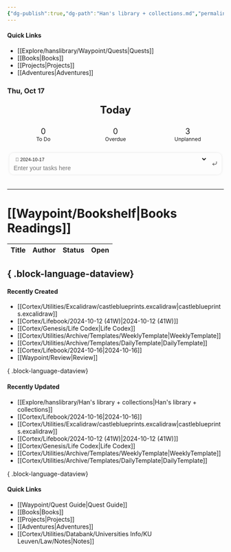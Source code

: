 ```yaml
---
{"dg-publish":true,"dg-path":"Han's library + collections.md","permalink":"/han-s-library-collections/","tags":["gardenEntry"]}
---
```




#### Quick Links 
- [[Explore/hanslibrary/Waypoint/Quests\|Quests]]
- [[Books\|Books]]
- [[Projects\|Projects]]
- [[Adventures\|Adventures]]



<style scope=" ">.taskido {
	cursor: default;
	user-select: none;
}
.taskido a {
	text-decoration: none !important;
	color: inherit !important;
}
.taskido span {
	display: contents;
}
.taskido .task .innerLink,
.taskido .task .outerLink {
	color: var(--interactive-accent);
	text-decoration: underline !important;
}
.taskido .year {
	font-size: 30px;
	font-weight: bold;
	margin: 20px 0;
	color: var(--text-normal);
	text-align: center;
}
.taskido .details {
	display: flex;
	flex-direction: column;
	flex-wrap: nowrap;
	width: 100%;
	height: auto;
}
.taskido .todayHeader {
	font-size: 24px;
	font-weight: bold;
	text-align: center;
	margin: 10px 5px;
	border-radius: 10px;
	cursor: pointer;
}
.taskido .details.today {
	padding: 30px 0;
}
.taskido .counters {
	display: flex;
	flex-direction: row;
	flex-wrap: nowrap;
	justify-content: center;
	align-content: center;
	margin: 20px 0;
}
.taskido .counter {
	display: flex;
	flex-direction: column;
	flex-wrap: nowrap;
	color: var(--text-normal);
	border-radius: 10px;
	padding: 5px;
	text-align: center;
	flex: 1 1 0;
	margin: 0 5px;
	min-width: 70px;
	max-width: 150px;
	overflow: hidden;
	background: var(--interactive-normal);
	box-shadow: var(--input-shadow);
	cursor: pointer;
}
.taskido .count {
	font-size: 18px;
	font-weight: normal;
	overflow: hidden;
	text-overflow: ellipsis;
	white-space: nowrap;
}
.taskido .counter .label {
	font-size: 12px;
	font-weight: normal;
	overflow: hidden;
	text-overflow: ellipsis;
	white-space: nowrap;
}
.taskido .dateLine {
	display: flex;
	flex-direction: row;
	flex-wrap: nowrap;
	justify-content: space-between;
	align-items: center;
	margin: 10px 0;
}
.taskido .date {
	color: var(--text-normal);
	font-size: 16px;
	font-weight: bold;
	overflow: hidden;
	text-overflow: ellipsis;
	white-space: nowrap;
}
.taskido .weekday {
	color: var(--text-normal);
	font-weight: normal;
	overflow: hidden;
	text-overflow: ellipsis;
	white-space: nowrap;
	font-size: 16px;
}
.taskido .task {
	display: flex;
	flex-direction: row;
	flex-wrap: nowrap;
	border-radius: 10px;
	padding: 0;
	margin: 0;
	cursor: pointer;
}
.taskido .timeline,
.taskido .lines {
	display: flex;
	flex-direction: column;
	flex-wrap: nowrap;
	cursor: default;
}
.taskido .timeline {
	width: 50px;
	flex-shrink: 0;
	flex-grow: 0;
}
.taskido .lines {
	flex-shrink: 1;
	flex-grow: 1;
	overflow: hidden;
}
.taskido .stripe {
	display: flex;
	justify-content: center;
	align-items: center;
	flex-shrink: 1;
	flex-grow: 1;
	margin: 0;
}
.taskido .stripe:after {
	content: "";
	height: 100%;
	width: 0.5px;
	background: var(--checkbox-border-color);
	margin: 5px 0;
}
.taskido .task.overdue .timeline .icon svg line {
	stroke: #ff375f !important;
	stroke-width: 2.5px !important;
}
.taskido .task.done .timeline .icon svg {
	fill: var(--interactive-accent) !important;
	stroke: var(--interactive-accent) !important;
}
.taskido .task.done .timeline .icon svg path:nth-child(1) {
	fill: var(--interactive-accent) !important;
}
.taskido .task.done .timeline .icon svg path:nth-child(2) {
	stroke: var(--checkbox-marker-color) !important;
	stroke-width: 2.5px;
}
.taskido .task.done .info .tag,
.taskido .task.done .info .repeat,
.taskido .task.done .info .priority,
.taskido .task.done .info .relative,
.taskido .task.done .info .file,
.taskido .task.cancelled .info .tag,
.taskido .task.cancelled .info .repeat,
.taskido .task.cancelled .info .priority,
.taskido .task.cancelled .info .relative,
.taskido .task.cancelled .info .file {
	color: var(--text-muted) !important;
	line-height: 0;
}
.taskido .task.done .content,
.taskido .task.cancelled .content {
	text-decoration: line-through;
	color: var(--text-muted);
}
.taskido .line {
	display: flex;
	flex-direction: row;
	flex-wrap: wrap;
	align-items: center;
}
.taskido .icon {
	display: flex;
	justify-content: center;
	align-items: center;
	flex-shrink: 0;
	flex-grow: 0;
	text-align: center;
}
.taskido .timeline .icon {
	text-align: center;
	height: 22px;
}
.taskido .timeline .icon svg {
	color: var(--checkbox-border-color);
}
.taskido .timeline .icon svg:hover {
	color: var(--checkbox-border-color-hover);
}
.taskido .timeline .icon svg {
	height: var(--checkbox-size);
	width: var(--checkbox-size);
	stroke-width: 1.75px;
}
.taskido .task .info {
	line-height: 22px;
	padding-bottom: 2px;
	cursor: default;
}
.taskido .task .info:empty {
	display: none;
}
.taskido .task .content {
	display: block;
	white-space: break-word;
	font-size: 15px;
	font-weight: normal;
	color: var(--text-normal);
	line-height: 22px;
}
.taskido .task .info .tag,
.taskido .task .info .repeat,
.taskido .task .info .priority,
.taskido .task .info .relative,
.taskido .task .info .file {
	display: flex;
	flex-direction: row;
	flex-wrap: nowrap;
	align-items: center;
	width: auto;
	font-size: 9px;
	font-weight: normal;
	margin: 2px 5px 2px 0;
	color: var(--text-muted);
	padding: 0px;
	border: none;
	line-height: 0 !important;
	padding: 0;
	border-radius: 3px !important;
}
.taskido .task .info .file {
	color: var(--task-color);
}
.taskido .task .info .tag {
	color: var(--tag-color) !important;
	cursor: pointer;
}
.taskido .info .icon {
	text-align: center;
	height: 15px;
}
.taskido .info .label {
	margin-left: 2px;
}
.taskido .info svg {
	height: 12px;
	width: 12px;
	stroke-width: 1.75px;
}
.taskido .task.overdue .info .relative {
	color: #ff375f !important;
}
/* Quick Entry Panel */
.taskido .quickEntryPanel {
	display: flex;
	flex-direction: row;
	flex-wrap: nowrap;
	background: var(--background-modifier-form-field);
	border: var(--input-border-width) solid var(--background-modifier-border);
	color: var(--text-normal);
	border-radius: 10px;
	box-shadow: 0 0 5px 0 rgba(0,0,0,0.1);
	margin: 0 5px 20px 5px;
	overflow: hidden;
	padding: 5px;
}
.taskido .quickEntryPanel .left {
	display: flex;
	flex-direction: column;
	flex-wrap: nowrap;
	align-items: center;
	width: 100%;
	flex-shrink: 1;
	flex-grow: 1;
	overflow: hidden;
	border-radius: 5px;
	padding: 0 5px !important;
}
.taskido .quickEntryPanel .right {
	display: block;
	width: auto;
	flex-shrink: 1;
	flex-grow: 1;
	overflow: hidden;
	border-radius: 5px;
}
.taskido .quickEntryPanel select,
.taskido .quickEntryPanel input,
.taskido .quickEntryPanel button {
	box-shadow: none !important;
	border: none !important;
	background: none !important;
	border-radius: 0 !important;
}
.taskido .quickEntryPanel select,
.taskido .quickEntryPanel button {
	cursor: pointer;
}
.taskido .quickEntryPanel input {
	cursor: text;
}
.taskido .quickEntryPanel select {
	height: 15px;
	width: 100%;
	font-size: 11px;
	text-overflow: ellipsis;
	white-space: nowrap;
	overflow: hidden;
	padding: 0 !important;
	margin: 2.5px 0 !important;
	color: var(--text-muted);
}
.taskido .quickEntryPanel select:hover,
.taskido .quickEntryPanel button:hover {
	color: var(--text-normal);
}
.taskido .quickEntryPanel select option,
.taskido .quickEntryPanel select optgroup {
	background: var(--background-primary);
	font-weight: normal;
	color: var(--text-normal);
}
.taskido .quickEntryPanel input {
	height: 20px;
	line-height: 20px;
	width: 100%;
	text-overflow: ellipsis;
	white-space: nowrap;
	overflow: hidden;
	padding: 0 !important;
	margin: 0 !important;
	font-size: 14px;
}
.taskido .quickEntryPanel button {
	display: flex;
	flex-direction: row;
	flex-wrap: nowrap;
	justify-content: center;
	align-items: center;
	height: 100%;
	width: auto;
	padding: 0 5px !important;
	margin: 0 !important;
	color: var(--text-muted);
}
.taskido .quickEntryPanel svg {
	height: 15px;
	width: 15px;
	stroke-width: 1.75px;
}
.taskido .quickEntryPanel select:active,
.taskido .quickEntryPanel input:active,
.taskido .quickEntryPanel button:active {
	border: none !important;
	box-shadow: none !important;
	transition: none !important;
}
/* Classes */
.taskido.todayFocus .todayHeader,
.taskido.todoFocus .counter#todo,
.taskido.todoFilter .counter#todo,
.taskido.overdueFocus .counter#overdue,
.taskido.overdueFilter .counter#overdue,
.taskido.unplannedFocus .counter#unplanned,
.taskido.unplannedFilter .counter#unplanned { color: var(--interactive-accent); background: hsla(var(--interactive-accent-hsl), 0.2); box-shadow: var(--input-shadow); }
.taskido.noYear .year,
.taskido.noRepeat .repeat,
.taskido.noTag .tag,
.taskido.noPriority .priority,
.taskido.noFile .task .file,
.taskido.noFile .task .info > .file,
.taskido.noInfo .task .line:nth-child(2),
.taskido.noDone .year[data-types="done"],
.taskido.noDone .details[data-types="done"],
.taskido.noDone .task.done,
.taskido.noUnplanned .task.unplanned,
.taskido.noUnplanned .counter#unplanned,
.taskido.noUnplanned .year[data-types="unplanned"],
.taskido.noUnplanned .details[data-types="unplanned"],
.taskido.noRelative .relative,
.taskido.noQuickEntry .quickEntryPanel,
.taskido.noCounters .counters { display: none !important; }
.taskido.noColor .task .file { color: var(--text-muted) !important }
.taskido.noColor .task .info .file { color: var(--text-muted) !important }
/* Focus */
.taskido.todayFocus .details:not(.today),
.taskido.todayFocus .year { display: none !important; }
.taskido.todayFocus .details.today { padding: 0; }
.taskido.todoFocus .details.today .task.due,
.taskido.todoFocus .details.today .task.scheduled,
.taskido.todoFocus .details.today .task.process,
.taskido.todoFocus .details.today .task.start,
.taskido.overdueFocus .task.overdue,
.taskido.unplannedFocus .task.unplanned { background: hsla(var(--interactive-accent-hsl), 0.2); }
/* Filter */
.taskido.todoFilter .year:not(.current):not([data-types*="due"][data-types*="scheduled"][data-types*="overdue"]) { display: none; }
.taskido.todoFilter .details:not(.today):not([data-types*="due"][data-types*="scheduled"][data-types*="overdue"]) { display: none; }
.taskido.todoFilter .task:not(.due, .scheduled, .process, .start) { display: none; }
.taskido.overdueFilter .year:not(.current):not([data-types*="overdue"]) { display: none; }
.taskido.overdueFilter .details:not(.today):not([data-types*="overdue"]) { display: none; }
.taskido.overdueFilter .task:not(.overdue) { display: none; }
.taskido.unplannedFilter .year:not(.current):not([data-types*="unplanned"]) { display: none; }
.taskido.unplannedFilter .details:not(.today):not([data-types*="unplanned"]) { display: none; }
.taskido.unplannedFilter .task:not(.unplanned) { display: none; }

/*# sourceURL=http://localhost/Cortex/Utilities/Archive/Scripts/Missions/view.css */</style><div class="taskido noYear noInfo todayFocus" id="taskido1729101968065"><span><div class="year current" data-types="">2024</div><div class="details today" data-year="2024" data-types=""><span><div class="dateLine"><div class="date">Thu, Oct 17</div><div class="weekday"></div></div><div class="content"><div aria-label="Focus today" class="todayHeader">Today</div><div class="counters"><div aria-label="Filter tasks to do" id="todo" class="counter"><div class="count">0</div><div class="label">To Do</div></div><div aria-label="Filter overdue tasks" id="overdue" class="counter"><div class="count">0</div><div class="label">Overdue</div></div><div aria-label="Filter unplanned tasks" id="unplanned" class="counter"><div class="count">3</div><div class="label">Unplanned</div></div></div><div class="quickEntryPanel"><div class="left"><select aria-label="Select a note to add a new task to" class="fileSelect"><option value="2024-10-17.md" title="2024-10-17.md" selected="true">📄&nbsp;2024-10-17</option><option value="Cortex/Genesis/Daily Meals.md" title="Cortex/Genesis/Daily Meals.md">… / 📂&nbsp;Genesis / 📄&nbsp;Daily Meals</option><option value="Cortex/Genesis/Han's Labs Services.md" title="Cortex/Genesis/Han's Labs Services.md">… / 📂&nbsp;Genesis / 📄&nbsp;Han's Labs Services</option><option value="Cortex/Genesis/Things I need.md" title="Cortex/Genesis/Things I need.md">… / 📂&nbsp;Genesis / 📄&nbsp;Things I need</option><option value="Cortex/Lifebook/2024-00-00.md" title="Cortex/Lifebook/2024-00-00.md">… / 📂&nbsp;Lifebook / 📄&nbsp;2024-00-00</option><option value="Cortex/Lifebook/2024-Future-Log.md" title="Cortex/Lifebook/2024-Future-Log.md">… / 📂&nbsp;Lifebook / 📄&nbsp;2024-Future-Log</option><option value="Cortex/Notebook/Outline/Probability Theory.md" title="Cortex/Notebook/Outline/Probability Theory.md">… / 📂&nbsp;Outline / 📄&nbsp;Probability Theory</option><option value="Cortex/Notebook/Outline/Statistics.md" title="Cortex/Notebook/Outline/Statistics.md">… / 📂&nbsp;Outline / 📄&nbsp;Statistics</option><option value="Cortex/Utilities/Archive/Reflections/Literary artistic expressions.md" title="Cortex/Utilities/Archive/Reflections/Literary artistic expressions.md">… / 📂&nbsp;Reflections / 📄&nbsp;Literary artistic expressions</option><option value="Cortex/Utilities/Databank/People Info/Butler.md" title="Cortex/Utilities/Databank/People Info/Butler.md">… / 📂&nbsp;People Info / 📄&nbsp;Butler</option><option value="Cortex/Utilities/Quests/BCIBF - YEAR 1.md" title="Cortex/Utilities/Quests/BCIBF - YEAR 1.md">… / 📂&nbsp;Quests / 📄&nbsp;BCIBF - YEAR 1</option><option value="Cortex/Utilities/Quests/Chronicles of Caspian.md" title="Cortex/Utilities/Quests/Chronicles of Caspian.md">… / 📂&nbsp;Quests / 📄&nbsp;Chronicles of Caspian</option><option value="Cortex/Utilities/Quests/Dorin Lambă.md" title="Cortex/Utilities/Quests/Dorin Lambă.md">… / 📂&nbsp;Quests / 📄&nbsp;Dorin Lambă</option><option value="Cortex/Utilities/Quests/Dorin.md" title="Cortex/Utilities/Quests/Dorin.md">… / 📂&nbsp;Quests / 📄&nbsp;Dorin</option><option value="Cortex/Utilities/Quests/French.md" title="Cortex/Utilities/Quests/French.md">… / 📂&nbsp;Quests / 📄&nbsp;French</option><option value="Cortex/Utilities/Quests/Fundstück oder.md" title="Cortex/Utilities/Quests/Fundstück oder.md">… / 📂&nbsp;Quests / 📄&nbsp;Fundstück oder</option><option value="Cortex/Utilities/Quests/Narration.md" title="Cortex/Utilities/Quests/Narration.md">… / 📂&nbsp;Quests / 📄&nbsp;Narration</option><option value="Cortex/Utilities/Quests/Storyteller voice.md" title="Cortex/Utilities/Quests/Storyteller voice.md">… / 📂&nbsp;Quests / 📄&nbsp;Storyteller voice</option><option value="Cortex/Utilities/Quests/Whispers of Autumn's Pages.md" title="Cortex/Utilities/Quests/Whispers of Autumn's Pages.md">… / 📂&nbsp;Quests / 📄&nbsp;Whispers of Autumn's Pages</option><option value="Explore/Newt Notes/Mission/Major Goals of ᴅᴇᴀᴛʜ.md" title="Explore/Newt Notes/Mission/Major Goals of ᴅᴇᴀᴛʜ.md">… / 📂&nbsp;Mission / 📄&nbsp;Major Goals of ᴅᴇᴀᴛʜ</option><option value="Explore/Newt Notes/Mission/Weekly task.md" title="Explore/Newt Notes/Mission/Weekly task.md">… / 📂&nbsp;Mission / 📄&nbsp;Weekly task</option><option value="Explore/Newt Notes/Study notes/Data Science.md" title="Explore/Newt Notes/Study notes/Data Science.md">… / 📂&nbsp;Study notes / 📄&nbsp;Data Science</option><option value="Explore/Newt Notes/Study notes/Statistics.md" title="Explore/Newt Notes/Study notes/Statistics.md">… / 📂&nbsp;Study notes / 📄&nbsp;Statistics</option></select><input placeholder="Enter your tasks here" type="text" class="newTask"></div><div class="right"><button aria-label="Append new task to selected note" class="ok"><svg stroke-linejoin="round" stroke-linecap="round" stroke-width="2" stroke="currentColor" fill="none" viewBox="0 0 24 24" height="24" width="24" xmlns="http://www.w3.org/2000/svg"><polyline points="9 10 4 15 9 20"></polyline><path d="M20 4v7a4 4 0 0 1-4 4H4"></path></svg></button></div></div></div></span></div><div class="year" data-types="unplanned">Invalid date</div><div class="details " data-year="Invalid date" data-types="unplanned"><span><div class="dateLine"><div class="date">Invalid date</div><div class="weekday"></div></div><div class="content"><div aria-label="2024-00-00" style="--task-color:var(--text-muted)" class="task unplanned" data-dailynote="true" data-link="Cortex/Lifebook/2024-00-00.md" data-col="35" data-line="0"><div class="timeline"><div class="icon"><svg stroke-linejoin="round" stroke-linecap="round" stroke-width="2" stroke="currentColor" fill="none" viewBox="0 0 24 24" height="24" width="24" xmlns="http://www.w3.org/2000/svg"><circle r="10" cy="12" cx="12"></circle></svg></div><div class="stripe"></div></div><div class="lines"><a href="Cortex/Lifebook/2024-00-00.md" class="internal-link" target="_blank" rel="noopener"><div class="content">Kaggle Competition in AI &amp; ML</div></a><div class="line info"><div aria-label="Cortex/Lifebook/2024-00-00.md" class="file"><div class="icon"><svg stroke-linejoin="round" stroke-linecap="round" stroke-width="2" stroke="currentColor" fill="none" viewBox="0 0 24 24" height="24" width="24" xmlns="http://www.w3.org/2000/svg"><path d="M14.5 2H6a2 2 0 0 0-2 2v16a2 2 0 0 0 2 2h12a2 2 0 0 0 2-2V7.5L14.5 2z"></path><polyline points="14 2 14 8 20 8"></polyline><line y2="13" x2="8" y1="13" x1="16"></line><line y2="17" x2="8" y1="17" x1="16"></line><line y2="9" x2="8" y1="9" x1="10"></line></svg></div><div class="label">2024-00-00</div></div></div></div></div><div aria-label="2024-00-00" style="--task-color:var(--text-muted)" class="task unplanned" data-dailynote="true" data-link="Cortex/Lifebook/2024-00-00.md" data-col="32" data-line="1"><div class="timeline"><div class="icon"><svg stroke-linejoin="round" stroke-linecap="round" stroke-width="2" stroke="currentColor" fill="none" viewBox="0 0 24 24" height="24" width="24" xmlns="http://www.w3.org/2000/svg"><circle r="10" cy="12" cx="12"></circle></svg></div><div class="stripe"></div></div><div class="lines"><a href="Cortex/Lifebook/2024-00-00.md" class="internal-link" target="_blank" rel="noopener"><div class="content">Research Paper in Finance</div></a><div class="line info"><div aria-label="Cortex/Lifebook/2024-00-00.md" class="file"><div class="icon"><svg stroke-linejoin="round" stroke-linecap="round" stroke-width="2" stroke="currentColor" fill="none" viewBox="0 0 24 24" height="24" width="24" xmlns="http://www.w3.org/2000/svg"><path d="M14.5 2H6a2 2 0 0 0-2 2v16a2 2 0 0 0 2 2h12a2 2 0 0 0 2-2V7.5L14.5 2z"></path><polyline points="14 2 14 8 20 8"></polyline><line y2="13" x2="8" y1="13" x1="16"></line><line y2="17" x2="8" y1="17" x1="16"></line><line y2="9" x2="8" y1="9" x1="10"></line></svg></div><div class="label">2024-00-00</div></div></div></div></div><div aria-label="2024-00-00" style="--task-color:var(--text-muted)" class="task unplanned" data-dailynote="true" data-link="Cortex/Lifebook/2024-00-00.md" data-col="44" data-line="2"><div class="timeline"><div class="icon"><svg stroke-linejoin="round" stroke-linecap="round" stroke-width="2" stroke="currentColor" fill="none" viewBox="0 0 24 24" height="24" width="24" xmlns="http://www.w3.org/2000/svg"><circle r="10" cy="12" cx="12"></circle></svg></div><div class="stripe"></div></div><div class="lines"><a href="Cortex/Lifebook/2024-00-00.md" class="internal-link" target="_blank" rel="noopener"><div class="content">Learn and Implement Trading Strategies</div></a><div class="line info"><div aria-label="Cortex/Lifebook/2024-00-00.md" class="file"><div class="icon"><svg stroke-linejoin="round" stroke-linecap="round" stroke-width="2" stroke="currentColor" fill="none" viewBox="0 0 24 24" height="24" width="24" xmlns="http://www.w3.org/2000/svg"><path d="M14.5 2H6a2 2 0 0 0-2 2v16a2 2 0 0 0 2 2h12a2 2 0 0 0 2-2V7.5L14.5 2z"></path><polyline points="14 2 14 8 20 8"></polyline><line y2="13" x2="8" y1="13" x1="16"></line><line y2="17" x2="8" y1="17" x1="16"></line><line y2="9" x2="8" y1="9" x1="10"></line></svg></div><div class="label">2024-00-00</div></div></div></div></div></div></span></div></span></div>
---
# [[Waypoint/Bookshelf\|Books Readings]]
| Title | Author | Status | Open |
| ----- | ------ | ------ | ---- |

{ .block-language-dataview}
---


#### Recently Created 
- [[Cortex/Utilities/Excalidraw/castleblueprints.excalidraw\|castleblueprints.excalidraw]]
- [[Cortex/Lifebook/2024-10-12 (41W)\|2024-10-12 (41W)]]
- [[Cortex/Genesis/Life Codex\|Life Codex]]
- [[Cortex/Utilities/Archive/Templates/WeeklyTemplate\|WeeklyTemplate]]
- [[Cortex/Utilities/Archive/Templates/DailyTemplate\|DailyTemplate]]
- [[Cortex/Lifebook/2024-10-16\|2024-10-16]]
- [[Waypoint/Review\|Review]]

{ .block-language-dataview}
#### Recently Updated
- [[Explore/hanslibrary/Han's library + collections\|Han's library + collections]]
- [[Cortex/Lifebook/2024-10-16\|2024-10-16]]
- [[Cortex/Utilities/Excalidraw/castleblueprints.excalidraw\|castleblueprints.excalidraw]]
- [[Cortex/Lifebook/2024-10-12 (41W)\|2024-10-12 (41W)]]
- [[Cortex/Genesis/Life Codex\|Life Codex]]
- [[Cortex/Utilities/Archive/Templates/WeeklyTemplate\|WeeklyTemplate]]
- [[Cortex/Utilities/Archive/Templates/DailyTemplate\|DailyTemplate]]

{ .block-language-dataview}
#### Quick Links 
- [[Waypoint/Quest Guide\|Quest Guide]]
- [[Books\|Books]]
- [[Projects\|Projects]]
- [[Adventures\|Adventures]]
- [[Cortex/Utilities/Databank/Universities Info/KU Leuven/Law/Notes\|Notes]]